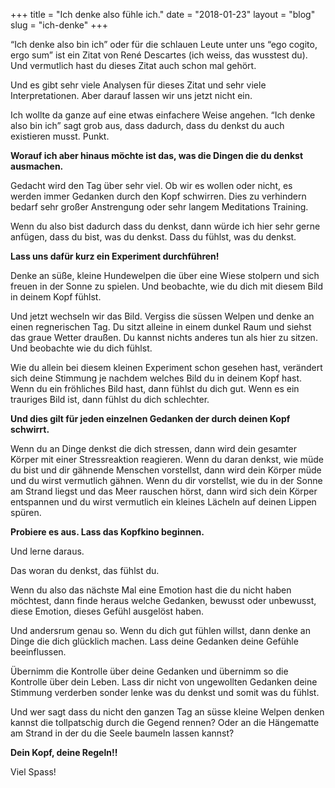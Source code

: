 +++
title = "Ich denke also fühle ich."
date = "2018-01-23"
layout = "blog"
slug = "ich-denke"
+++

“Ich denke also bin ich” oder für die schlauen Leute unter uns “ego cogito, ergo sum” ist ein Zitat von René Descartes (ich weiss, das wusstest du). Und vermutlich hast du dieses Zitat auch schon mal gehört.

Und es gibt sehr viele Analysen für dieses Zitat und sehr viele Interpretationen. Aber darauf lassen wir uns jetzt nicht ein.

Ich wollte da ganze auf eine etwas einfachere Weise angehen. “Ich denke also bin ich” sagt grob aus, dass dadurch, dass du denkst du auch existieren musst. Punkt.

**Worauf ich aber hinaus möchte ist das, was die Dingen die du denkst ausmachen.**

Gedacht wird den Tag über sehr viel. Ob wir es wollen oder nicht, es werden immer Gedanken durch den Kopf schwirren. Dies zu verhindern bedarf sehr großer Anstrengung oder sehr langem Meditations Training.

Wenn du also bist dadurch dass du denkst, dann würde ich hier sehr gerne anfügen, dass du bist, was du denkst. Dass du fühlst, was du denkst.

**Lass uns dafür kurz ein Experiment durchführen!**

Denke an süße, kleine Hundewelpen die über eine Wiese stolpern und sich freuen in der Sonne zu spielen. Und beobachte, wie du dich mit diesem Bild in deinem Kopf fühlst.

Und jetzt wechseln wir das Bild. Vergiss die süssen Welpen und denke an einen regnerischen Tag. Du sitzt alleine in einem dunkel Raum und siehst das graue Wetter draußen. Du kannst nichts anderes tun als hier zu sitzen. Und beobachte wie du dich fühlst.

Wie du allein bei diesem kleinen Experiment schon gesehen hast, verändert sich deine Stimmung je nachdem welches Bild du in deinem Kopf hast. Wenn du ein fröhliches Bild hast, dann fühlst du dich gut. Wenn es ein trauriges Bild ist, dann fühlst du dich schlechter.

**Und dies gilt für jeden einzelnen Gedanken der durch deinen Kopf schwirrt.**

Wenn du an Dinge denkst die dich stressen, dann wird dein gesamter Körper mit einer Stressreaktion reagieren. Wenn du daran denkst, wie müde du bist und dir gähnende Menschen vorstellst, dann wird dein Körper müde und du wirst vermutlich gähnen. Wenn du dir vorstellst, wie du in der Sonne am Strand liegst und das Meer rauschen hörst, dann wird sich dein Körper entspannen und du wirst vermutlich ein kleines Lächeln auf deinen Lippen spüren.

**Probiere es aus. Lass das Kopfkino beginnen.**

Und lerne daraus. 

Das woran du denkst, das fühlst du.

Wenn du also das nächste Mal eine Emotion hast die du nicht haben möchtest, dann finde heraus welche Gedanken, bewusst oder unbewusst, diese Emotion, dieses Gefühl ausgelöst haben.

Und andersrum genau so. Wenn du dich gut fühlen willst, dann denke an Dinge die dich glücklich machen. Lass deine Gedanken deine Gefühle beeinflussen.

Übernimm die Kontrolle über deine Gedanken und übernimm so die Kontrolle über dein Leben. Lass dir nicht von ungewollten Gedanken deine Stimmung verderben sonder lenke was du denkst und somit was du fühlst.

Und wer sagt dass du nicht den ganzen Tag an süsse kleine Welpen denken kannst die tollpatschig durch die Gegend rennen? Oder an die Hängematte am Strand in der du die Seele baumeln lassen kannst?

**Dein Kopf, deine Regeln!!**

Viel Spass!






